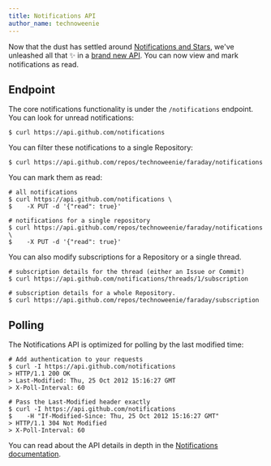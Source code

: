 ```yaml
---
title: Notifications API
author_name: technoweenie
---
```


Now that the dust has settled around [Notifications and Stars][newsies],
we've unleashed all that :sparkles: in a [brand new API][api].  You can now
view and mark notifications as read.

[api]: http://developer.github.com/v3/activity/notifications/
[newsies]: https://github.com/blog/1204-notifications-stars

## Endpoint

The core notifications functionality is under the `/notifications` endpoint.
You can look for unread notifications:

``` command-line
$ curl https://api.github.com/notifications
```

You can filter these notifications to a single Repository:

``` command-line
$ curl https://api.github.com/repos/technoweenie/faraday/notifications
```

You can mark them as read:

``` command-line
# all notifications
$ curl https://api.github.com/notifications \
$    -X PUT -d '{"read": true}'

# notifications for a single repository
$ curl https://api.github.com/repos/technoweenie/faraday/notifications \
$    -X PUT -d '{"read": true}'
```

You can also modify subscriptions for a Repository or a single thread.

``` command-line
# subscription details for the thread (either an Issue or Commit)
$ curl https://api.github.com/notifications/threads/1/subscription

# subscription details for a whole Repository.
$ curl https://api.github.com/repos/technoweenie/faraday/subscription
```

## Polling

The Notifications API is optimized for polling by the last modified time:

``` command-line
# Add authentication to your requests
$ curl -I https://api.github.com/notifications
> HTTP/1.1 200 OK
> Last-Modified: Thu, 25 Oct 2012 15:16:27 GMT
> X-Poll-Interval: 60

# Pass the Last-Modified header exactly
$ curl -I https://api.github.com/notifications
$    -H "If-Modified-Since: Thu, 25 Oct 2012 15:16:27 GMT"
> HTTP/1.1 304 Not Modified
> X-Poll-Interval: 60
```

You can read about the API details in depth in the [Notifications documentation][api].
